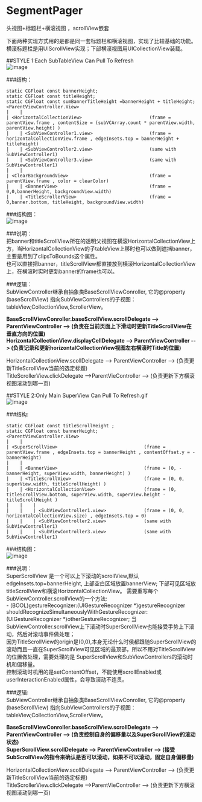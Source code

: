 # SegmentPager
头视图+标题栏+横滚视图 ，scrollView嵌套<br>


下面两种实现方式用的是都是同一套标题栏和横滚视图，实现了比较基础的功能。<br>
横滚标题栏是用UIScrollView实现；下部横滚视图用UICollectionView装载。<br>

##STYLE 1:Each SubTableView Can Pull To Refresh<br>
![image](https://github.com/tiexiu/SegmentPager/blob/master/GIF/Each_SubTableView_Can_Pull_To_Refresh.gif)
<br>

###结构：<br>

    static CGFloat const bannerHeight;
    static CGFloat const titleHeight;
    static CGFloat const sumBannerTitleHeight =bannerHeight + titleHeight;
    <ParentViewController.View>
    |    |
    | <HorizontalCollectionView>                         (frame = parentView.frame , contentSize = (subVCArray.count * parentView.width, parentView.height) )
    |    | <SubViewController1.view>                     (frame = horizontalCollectionView.frame , edgeInsets.top = bannerHeight + titleHeight)
    |    | <SubViewController2.view>                     (same with SubViewController1)
    |    | <SubViewController3.view>                     (same with SubViewController1)
    |    |
    | <ClearBackgroundView>                              (frame = parentView.frame , color = clearColor)
    |    | <BannerView>                                  (frame = 0,0,bannerHeight, backgroundView.width)
    |    | <TitleScrollerView>                           (frame = 0,banner.bottom, titleHeight, backgroundView.width)

###结构图：<br>
![image](https://github.com/tiexiu/SegmentPager/blob/master/GIF/style1.gif)
<br>


###说明：<br>
把banner和titleScrollView所在的透明父视图在横滚HorizontalCollectionView上方，当HorizontalCollectionView的子tableView上移时也可以做到遮挡banner，主要是用到了clipsToBounds这个属性。<br>
也可以直接把banner，titleScrollView都直接放到横滚HorizontalCollectionView上，在横滚时实时更新banner的frame也可以。<br>

###逻辑：<br>
SubViewController继承自抽象类BaseScrollViewConroller, 它的@property (baseScrollView) 指向SubViewControllers的子视图：tableView,CollectionView,ScrollerView。<br>

**BaseScrollViewConroller.baseScrollView.scrollDelegate --> ParentViewController --> (负责在当前页面上下滑动时更新TitleScrollView在垂直方向的位置)**<br>
**HorizontalCollectionView.displayCellDelegate --> ParentViewController --> (负责记录和更新horizontalCollectionView视图左右横滚时Title的位置)**<br>

HorizontalCollectionView.scollDelegate --> ParentViewController --> (负责更新TitleScrollView当前的选定标题)<br>
TitleScrollerView.clickDelegate -->ParentVieController --> (负责更新下方横滚视图滚动到哪一页)<br>





##STYLE 2:Only Main SuperView Can Pull To Refresh.gif<br>
![image](https://github.com/tiexiu/SegmentPager/blob/master/GIF/Only_Main_SuperView_Can_Pull_To_Refresh.gif)
<br>

###结构:<br>

    static CGFloat const titleScrollHeight ;
    static CGFloat const bannerHeight;
    <ParentViewController.View>
    |    |
    | <SuperScrollView>                                (frame =  parentView.frame , edgeInsets.top = bannerHeight , contentOffset.y = -bannerHeight)
    |    |
    |    | <BannerView>                                (frame = (0, -bannerHeight, superView.width, bannerHeight) )
    |    | <TitleScrollView>                           (frame = (0, 0, superView.width, titleScrollHeight) )
    |    | <HorizontalCollectionView>                  (frame = (0, titleScrollView.bottom, superView.width, superView.height - titleScrollHeight )
    |    |    |
    |    |    | <SubViewController1.view>              (frame = (0, 0, horizontalCollectionView.size) , edgeInsets.top = 0)
    |    |    | <SubViewController2.view>              (same with SubViewController1)
    |    |    | <SubViewController3.view>              (same with SubViewController1)

###结构图：<br>
![image](https://github.com/tiexiu/SegmentPager/blob/master/GIF/style2.gif)
<br>

###说明：<br>
SuperScrollView 是一个可以上下滚动的scrollView,默认edgeInsets.top=bannerHeight, 上部空白区域放置bannerView; 下部可见区域放titleScrollView和横滚HorizontalCollectionView。
需要重写每个SubViewController.scrollView的一个方法:<br>
    - (BOOL)gestureRecognizer:(UIGestureRecognizer *)gestureRecognizer shouldRecognizeSimultaneouslyWithGestureRecognizer:(UIGestureRecognizer *)otherGestureRecognizer;
当SubViewController.scrollView上下滚动时SuperScrollView也能接受手势上下滚动，然后对滚动事件做处理；<br>
因为TitleScrollView的origin是(0,0),本身无论什么时侯都跟随SuperScrollView的滚动而且一直在SuperScrollView可见区域的最顶部，所以不用对TitleScrollView的位置做处理，需要处理的是
SuperScrollView和SubViewControllers的滚动时机和偏移量。<br>
控制滚动时机用的是setContentOffset，不能使用scrollEnabled或userInteractionEnabled属性，会导致滚动不连贯。<br>


###逻辑:<br>
SubViewController继承自抽象类BaseScrollViewConroller, 它的@property (baseScrollView) 指向SubViewControllers的子视图：tableView,CollectionView,ScrollerView。<br>

**BaseScrollViewConroller.baseScrollView.scrollDelegate --> ParentViewController --> (负责控制自身的偏移量以及SuperScrollView的滚动状态)**<br>
**SuperScrollView.scrollDelegate --> ParentViewController --> (接受SubScrollView的指令来确认是否可以滚动，如果不可以滚动，固定自身偏移量)**<br>

HorizontalCollectionView.scollDelegate --> ParentViewController --> (负责更新TitleScrollView当前的选定标题)<br>
TitleScrollerView.clickDelegate -->ParentVieController --> (负责更新下方横滚视图滚动到哪一页)<br>



